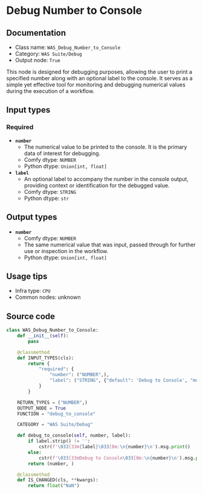 # Debug Number to Console
## Documentation
- Class name: `WAS_Debug_Number_to_Console`
- Category: `WAS Suite/Debug`
- Output node: `True`

This node is designed for debugging purposes, allowing the user to print a specified number along with an optional label to the console. It serves as a simple yet effective tool for monitoring and debugging numerical values during the execution of a workflow.
## Input types
### Required
- **`number`**
    - The numerical value to be printed to the console. It is the primary data of interest for debugging.
    - Comfy dtype: `NUMBER`
    - Python dtype: `Union[int, float]`
- **`label`**
    - An optional label to accompany the number in the console output, providing context or identification for the debugged value.
    - Comfy dtype: `STRING`
    - Python dtype: `str`
## Output types
- **`number`**
    - Comfy dtype: `NUMBER`
    - The same numerical value that was input, passed through for further use or inspection in the workflow.
    - Python dtype: `Union[int, float]`
## Usage tips
- Infra type: `CPU`
- Common nodes: unknown


## Source code
```python
class WAS_Debug_Number_to_Console:
    def __init__(self):
        pass

    @classmethod
    def INPUT_TYPES(cls):
        return {
            "required": {
                "number": ("NUMBER",),
                "label": ("STRING", {"default": 'Debug to Console', "multiline": False}),
            }
        }

    RETURN_TYPES = ("NUMBER",)
    OUTPUT_NODE = True
    FUNCTION = "debug_to_console"

    CATEGORY = "WAS Suite/Debug"

    def debug_to_console(self, number, label):
        if label.strip() != '':
            cstr(f'\033[33m{label}\033[0m:\n{number}\n').msg.print()
        else:
            cstr(f'\033[33mDebug to Console\033[0m:\n{number}\n').msg.print()
        return (number, )

    @classmethod
    def IS_CHANGED(cls, **kwargs):
        return float("NaN")

```
